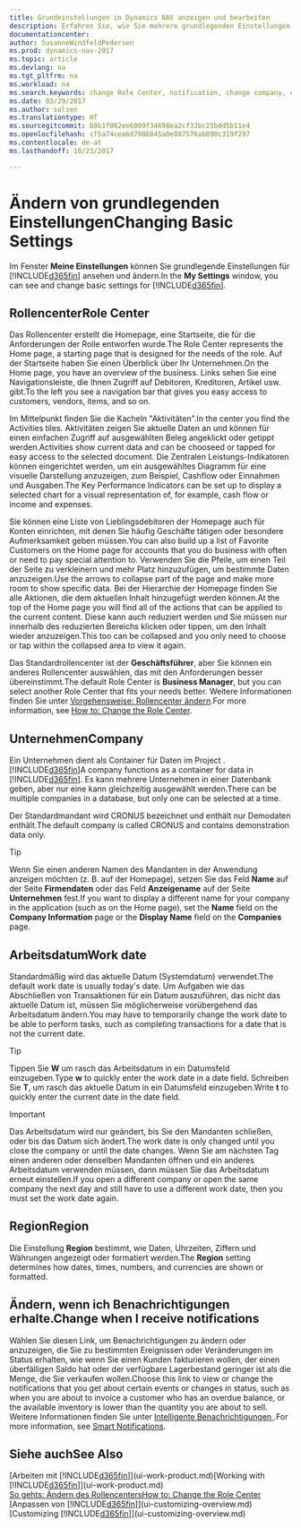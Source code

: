 ```yaml
---
title: Grundeinstellungen in Dynamics NAV anzeigen und bearbeiten
description: Erfahren Sie, wie Sie mehrere grundlegenden Einstellungen in Dynamics NAV einrichten, zum Beispiel im Rollencenter, im Unternehmen oder im Arbeitsdatum.
documentationcenter: 
author: SusanneWindfeldPedersen
ms.prod: dynamics-nav-2017
ms.topic: article
ms.devlang: na
ms.tgt_pltfrm: na
ms.workload: na
ms.search.keywords: change Role Center, notification, change company, change work date
ms.date: 03/29/2017
ms.author: solsen
ms.translationtype: HT
ms.sourcegitcommit: b9b1f062ee6009f34698ea2cf33bc25bdd5b11e4
ms.openlocfilehash: cf5a74cea6d7906845a0e087576ab090c319f297
ms.contentlocale: de-at
ms.lasthandoff: 10/23/2017

---
```

# <a name="changing-basic-settings"></a><span data-ttu-id="79b97-103">Ändern von grundlegenden Einstellungen</span><span class="sxs-lookup"><span data-stu-id="79b97-103">Changing Basic Settings</span></span>
<span data-ttu-id="79b97-104">Im Fenster **Meine Einstellungen** können Sie grundlegende Einstellungen für [!INCLUDE[d365fin](includes/d365fin_md.md)] ansehen und ändern.</span><span class="sxs-lookup"><span data-stu-id="79b97-104">In the **My Settings** window, you can see and change basic settings for [!INCLUDE[d365fin](includes/d365fin_md.md)].</span></span>  

## <a name="role-center"></a><span data-ttu-id="79b97-105">Rollencenter</span><span class="sxs-lookup"><span data-stu-id="79b97-105">Role Center</span></span>
<span data-ttu-id="79b97-106">Das Rollencenter erstellt die Homepage, eine Startseite, die für die Anforderungen der Rolle entworfen wurde.</span><span class="sxs-lookup"><span data-stu-id="79b97-106">The Role Center represents the Home page, a starting page that is designed for the needs of the role.</span></span> <span data-ttu-id="79b97-107">Auf der Startseite haben Sie einen Überblick über Ihr Unternehmen.</span><span class="sxs-lookup"><span data-stu-id="79b97-107">On the Home page, you have an overview of the business.</span></span> <span data-ttu-id="79b97-108">Links sehen Sie eine Navigationsleiste, die Ihnen Zugriff auf Debitoren, Kreditoren, Artikel usw. gibt.</span><span class="sxs-lookup"><span data-stu-id="79b97-108">To the left you see a navigation bar that gives you easy access to customers, vendors, items, and so on.</span></span>

<span data-ttu-id="79b97-109">Im Mittelpunkt finden Sie die Kacheln "Aktivitäten".</span><span class="sxs-lookup"><span data-stu-id="79b97-109">In the center you find the Activities tiles.</span></span> <span data-ttu-id="79b97-110">Aktivitäten zeigen Sie aktuelle Daten an und können für einen einfachen Zugriff auf ausgewählten Beleg angeklickt oder getippt werden.</span><span class="sxs-lookup"><span data-stu-id="79b97-110">Activities show current data and can be chooseed or tapped for easy access to the selected document.</span></span> <span data-ttu-id="79b97-111">Die Zentralen Leistungs-Indikatoren können eingerichtet werden, um ein ausgewähltes Diagramm für eine visuelle Darstellung anzuzeigen, zum Beispiel, Cashflow oder Einnahmen und Ausgaben.</span><span class="sxs-lookup"><span data-stu-id="79b97-111">The Key Performance Indicators can be set up to display a selected chart for a visual representation of, for example, cash flow or income and expenses.</span></span>

<span data-ttu-id="79b97-112">Sie können eine Liste von Lieblingsdebitoren der Homepage auch für Konten einrichten, mit denen Sie häufig Geschäfte tätigen oder besondere Aufmerksamkeit geben müssen.</span><span class="sxs-lookup"><span data-stu-id="79b97-112">You can also build up a list of Favorite Customers on the Home page for accounts that you do business with often or need to pay special attention to.</span></span> <span data-ttu-id="79b97-113">Verwenden Sie die Pfeile, um einen Teil der Seite zu verkleinern und mehr Platz hinzuzufügen, um bestimmte Daten anzuzeigen.</span><span class="sxs-lookup"><span data-stu-id="79b97-113">Use the arrows to collapse part of the page and make more room to show specific data.</span></span> <span data-ttu-id="79b97-114">Bei der Hierarchie der Homepage finden Sie alle Aktionen, die dem aktuellen Inhalt hinzugefügt werden können.</span><span class="sxs-lookup"><span data-stu-id="79b97-114">At the top of the Home page you will find all of the actions that can be applied to the current content.</span></span> <span data-ttu-id="79b97-115">Diese kann auch reduziert werden und Sie müssen nur innerhalb des reduzierten Bereichs klicken oder tippen, um den Inhalt wieder anzuzeigen.</span><span class="sxs-lookup"><span data-stu-id="79b97-115">This too can be collapsed and you only need to choose or tap within the collapsed area to view it again.</span></span>

<span data-ttu-id="79b97-116">Das Standardrollencenter ist der **Geschäftsführer**, aber Sie können ein anderes Rollencenter auswählen, das mit den Anforderungen besser übereinstimmt.</span><span class="sxs-lookup"><span data-stu-id="79b97-116">The default Role Center is **Business Manager**, but you can select another Role Center that fits your needs better.</span></span> <span data-ttu-id="79b97-117">Weitere Informationen finden Sie unter [Vorgehensweise: Rollencenter ändern](change-role.md).</span><span class="sxs-lookup"><span data-stu-id="79b97-117">For more information, see [How to: Change the Role Center](change-role.md).</span></span>

## <a name="company"></a><span data-ttu-id="79b97-118">Unternehmen</span><span class="sxs-lookup"><span data-stu-id="79b97-118">Company</span></span>
<span data-ttu-id="79b97-119">Ein Unternehmen dient als Container für Daten im Project .[!INCLUDE[d365fin](includes/d365fin_md.md)]</span><span class="sxs-lookup"><span data-stu-id="79b97-119">A company functions as a container for data in [!INCLUDE[d365fin](includes/d365fin_md.md)].</span></span> <span data-ttu-id="79b97-120">Es kann mehrere Unternehmen in einer Datenbank geben, aber nur eine kann gleichzeitig ausgewählt werden.</span><span class="sxs-lookup"><span data-stu-id="79b97-120">There can be multiple companies in a database, but only one can be selected at a time.</span></span>

<span data-ttu-id="79b97-121">Der Standardmandant wird CRONUS bezeichnet und enthält nur Demodaten enthält.</span><span class="sxs-lookup"><span data-stu-id="79b97-121">The default company is called CRONUS and contains demonstration data only.</span></span>

> [!TIP]  
>   <span data-ttu-id="79b97-122">Wenn Sie einen anderen Namen des Mandanten in der Anwendung anzeigen möchten (z. B. auf der Homepage), setzen Sie das Feld **Name** auf der Seite **Firmendaten** oder das Feld **Anzeigename** auf der Seite **Unternehmen** fest.</span><span class="sxs-lookup"><span data-stu-id="79b97-122">If you want to display a different name for your company in the application (such as on the Home page), set the **Name** field on the **Company Information** page or the **Display Name** field on the **Companies** page.</span></span>  

## <a name="work-date"></a><span data-ttu-id="79b97-123">Arbeitsdatum</span><span class="sxs-lookup"><span data-stu-id="79b97-123">Work date</span></span>
<span data-ttu-id="79b97-124">Standardmäßig wird das aktuelle Datum (Systemdatum) verwendet.</span><span class="sxs-lookup"><span data-stu-id="79b97-124">The default work date is usually today's date.</span></span> <span data-ttu-id="79b97-125">Um Aufgaben wie das Abschließen von Transaktionen für ein Datum auszuführen, das nicht das aktuelle Datum ist, müssen Sie möglicherweise vorübergehend das Arbeitsdatum ändern.</span><span class="sxs-lookup"><span data-stu-id="79b97-125">You may have to temporarily change the work date to be able to perform tasks, such as completing transactions for a date that is not the current date.</span></span>

> [!TIP]  
>   <span data-ttu-id="79b97-126">Tippen Sie **W** um rasch das Arbeitsdatum in ein Datumsfeld einzugeben.</span><span class="sxs-lookup"><span data-stu-id="79b97-126">Type **w** to quickly enter the work date in a date field.</span></span> <span data-ttu-id="79b97-127">Schreiben Sie **T**, um rasch das aktuelle Datum in ein Datumsfeld einzugeben.</span><span class="sxs-lookup"><span data-stu-id="79b97-127">Write **t** to quickly enter the current date in the date field.</span></span>

> [!IMPORTANT]  
>   <span data-ttu-id="79b97-128">Das Arbeitsdatum wird nur geändert, bis Sie den Mandanten schließen, oder bis das Datum sich ändert.</span><span class="sxs-lookup"><span data-stu-id="79b97-128">The work date is only changed until you close the company or until the date changes.</span></span> <span data-ttu-id="79b97-129">Wenn Sie am nächsten Tag einen anderen oder denselben Mandanten öffnen und ein anderes Arbeitsdatum verwenden müssen, dann müssen Sie das Arbeitsdatum erneut einstellen.</span><span class="sxs-lookup"><span data-stu-id="79b97-129">If you open a different company or open the same company the next day and still have to use a different work date, then you must set the work date again.</span></span>

## <a name="region"></a><span data-ttu-id="79b97-130">Region</span><span class="sxs-lookup"><span data-stu-id="79b97-130">Region</span></span>
<span data-ttu-id="79b97-131">Die Einstellung **Region** bestimmt, wie Daten, Uhrzeiten, Ziffern und Währungen angezeigt oder formatiert werden.</span><span class="sxs-lookup"><span data-stu-id="79b97-131">The **Region** setting determines how dates, times, numbers, and currencies are shown or formatted.</span></span>   

## <a name="change-when-i-receive-notifications"></a><span data-ttu-id="79b97-132">Ändern, wenn ich Benachrichtigungen erhalte.</span><span class="sxs-lookup"><span data-stu-id="79b97-132">Change when I receive notifications</span></span>
<span data-ttu-id="79b97-133">Wählen Sie diesen Link, um Benachrichtigungen zu ändern oder anzuzeigen, die Sie zu bestimmten Ereignissen oder Veränderungen im Status erhalten, wie wenn Sie einen Kunden fakturieren wollen, der einen überfälligen Saldo hat oder der verfügbare Lagerbestand geringer ist als die Menge, die Sie verkaufen wollen.</span><span class="sxs-lookup"><span data-stu-id="79b97-133">Choose this link to view or change the notifications that you get about certain events or changes in status, such as when you are about to invoice a customer who has an overdue balance, or the available inventory is lower than the quantity you are about to sell.</span></span> <span data-ttu-id="79b97-134">Weitere Informationen finden Sie unter [Intelligente Benachrichtigungen ](ui-smart-notifications.md).</span><span class="sxs-lookup"><span data-stu-id="79b97-134">For more information, see [Smart Notifications](ui-smart-notifications.md).</span></span>

## <a name="see-also"></a><span data-ttu-id="79b97-135">Siehe auch</span><span class="sxs-lookup"><span data-stu-id="79b97-135">See Also</span></span>
<span data-ttu-id="79b97-136">[Arbeiten mit [!INCLUDE[d365fin](includes/d365fin_md.md)]](ui-work-product.md)</span><span class="sxs-lookup"><span data-stu-id="79b97-136">[Working with [!INCLUDE[d365fin](includes/d365fin_md.md)]](ui-work-product.md)</span></span>  
[<span data-ttu-id="79b97-137">So gehts: Ändern des Rollencenters</span><span class="sxs-lookup"><span data-stu-id="79b97-137">How to: Change the Role Center</span></span>](change-role.md)  
<span data-ttu-id="79b97-138">[Anpassen von [!INCLUDE[d365fin](includes/d365fin_md.md)]](ui-customizing-overview.md)</span><span class="sxs-lookup"><span data-stu-id="79b97-138">[Customizing [!INCLUDE[d365fin](includes/d365fin_md.md)]](ui-customizing-overview.md)</span></span>  

